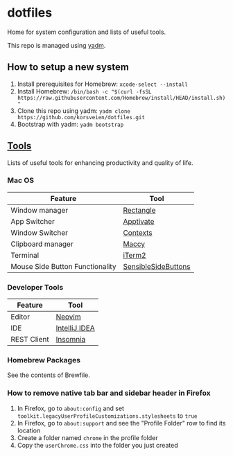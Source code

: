 # dotfiles

Home for system configuration and lists of useful tools.

This repo is managed using [yadm](https://yadm.io/).

## How to setup a new system

1. Install prerequisites for Homebrew: `xcode-select --install`
2. Install Homebrew: `/bin/bash -c "$(curl -fsSL https://raw.githubusercontent.com/Homebrew/install/HEAD/install.sh)"`
3. Clone this repo using yadm: `yadm clone https://github.com/korsveien/dotfiles.git`
4. Bootstrap with yadm: `yadm bootstrap`

## [Tools](Tools)

Lists of useful tools for enhancing productivity and quality of life.

### Mac OS

| Feature                         | Tool                                                               |
| ------------------------------- | ------------------------------------------------------------------ |
| Window manager                  | [Rectangle](https://rectangleapp.com/)                             |
| App Switcher                    | [Apptivate](http://www.apptivateapp.com/)                          |
| Window Switcher                 | [Contexts](https://contexts.co/)                                   |
| Clipboard manager               | [Maccy](https://maccy.app/)                                        |
| Terminal                        | [iTerm2](https://iterm2.com)                                       |
| Mouse Side Button Functionality | [SensibleSideButtons](https://sensible-side-buttons.archagon.net/) |

### Developer Tools

| Feature     | Tool                                             |
| ----------- | ------------------------------------------------ |
| Editor      | [Neovim](https://neovim.io/)                     |
| IDE         | [IntelliJ IDEA](https://www.jetbrains.com/idea/) |
| REST Client | [Insomnia](https://insomnia.rest/)               |

### Homebrew Packages

See the contents of Brewfile.

### How to remove native tab bar and sidebar header in Firefox

1. In Firefox, go to `about:config` and set `toolkit.legacyUserProfileCustomizations.stylesheets` to `true`
2. In Firefox, go to `about:support` and see the "Profile Folder" row to find its location
3. Create a folder named `chrome` in the profile folder
4. Copy the `userChrome.css` into the folder you just created
